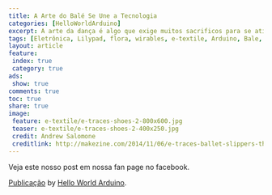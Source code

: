 ```yaml
---
title: A Arte do Balé Se Une a Tecnologia
categories: [HelloWorldArduino]
excerpt: A arte da dança é algo que exige muitos sacrificos para se atingir a beleza e perfeição, unindo com a tecnologia a Arte toma novas formas e permite sentir os movimentos de forma diferentes 
tags: [Eletrônica, Lilypad, flora, wirables, e-textile, Arduino, Bale, Arte, Dança]
layout: article
feature:
 index: true
 category: true
ads: 
 show: true
comments: true
toc: true
share: true
image:
 feature: e-textile/e-traces-shoes-2-800x600.jpg
 teaser: e-textile/e-traces-shoes-2-400x250.jpg
 credit: Andrew Salomone
 creditlink: http://makezine.com/2014/11/06/e-traces-ballet-slippers-that-make-drawings-from-the-dancers-movements/e-traces-shoes-2/
---
```


Veja este nosso post em nossa fan page no facebook.

<div id="fb-root"></div> <script>(function(d, s, id) { var js, fjs = d.getElementsByTagName(s)[0]; if (d.getElementById(id)) return; js = d.createElement(s); js.id = id; js.src = "//connect.facebook.net/pt_BR/all.js#xfbml=1"; fjs.parentNode.insertBefore(js, fjs); }(document, 'script', 'facebook-jssdk'));</script>
<div class="fb-post" data-href="https://www.facebook.com/HelloWorldArduino/posts/207903126068457" data-width="466"><div class="fb-xfbml-parse-ignore"><a href="https://www.facebook.com/HelloWorldArduino/posts/207903126068457">Publicação</a> by <a href="https://www.facebook.com/HelloWorldArduino">Hello World Arduino</a>.</div></div>


